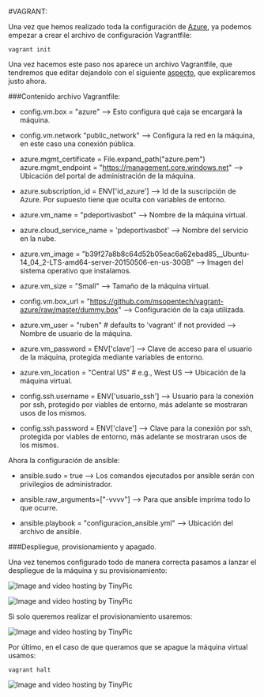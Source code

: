 #VAGRANT:

Una vez que hemos realizado toda la configuración de [Azure](https://github.com/rubenjo7/IV/blob/master/Documentacion/AZURE.md), ya podemos empezar a crear el archivo de configuración Vagrantfile:

    vagrant init

Una vez hacemos este paso nos aparece un archivo Vagrantfile, que tendremos que editar dejandolo con el siguiente [aspecto](https://github.com/rubenjo7/IV/blob/master/Vagrant%20y%20Ansible/Vagrantfile), que explicaremos justo ahora.

###Contenido archivo Vagrantfile:

* config.vm.box = "azure" --> Esto configura qué caja se encargará la máquina.

* config.vm.network "public_network" --> Configura la red en la máquina, en este caso una conexión pública.

* azure.mgmt_certificate = File.expand_path("azure.pem")
		azure.mgmt_endpoint    = "https://management.core.windows.net" --> Ubicación del portal de administración de la máquina.

* azure.subscription_id = ENV['id_azure'] --> Id de la suscripción de Azure. Por supuesto tiene que oculta con variables de entorno.

* azure.vm_name     = "pdeportivasbot" --> Nombre de la máquina virtual.

* azure.cloud_service_name = 'pdeportivasbot' --> Nombre del servicio en la nube.

* azure.vm_image    = "b39f27a8b8c64d52b05eac6a62ebad85__Ubuntu-14_04_2-LTS-amd64-server-20150506-en-us-30GB" --> Imagen del sistema operativo que instalamos.

* azure.vm_size     = "Small" --> Tamaño de la máquina virtual.

* config.vm.box_url = "https://github.com/msopentech/vagrant-azure/raw/master/dummy.box" --> Configuración de la caja utilizada.

* azure.vm_user = "ruben" # defaults to 'vagrant' if not provided --> Nombre de usuario de la máquina.

* azure.vm_password = ENV['clave'] --> Clave de acceso para el usuario de la máquina, protegida mediante variables de entorno.

* azure.vm_location = "Central US" # e.g., West US --> Ubicación de la máquina virtual.

* config.ssh.username = ENV['usuario_ssh'] --> Usuario para la conexión por ssh, protegido por viables de entorno, más adelante se mostraran usos de los mismos.

* config.ssh.password = ENV['clave'] --> Clave para la conexión por ssh, protegida por viables de entorno, más adelante se mostraran usos de los mismos.

Ahora la configuración de ansible:

* ansible.sudo = true --> Los comandos ejecutados por ansible serán con privilegios de administrador.

* ansible.raw_arguments=["-vvvv"] --> Para que ansible imprima todo lo que ocurre.

* ansible.playbook = "configuracion_ansible.yml" --> Ubicación del archivo de ansible.

###Despliegue, provisionamiento y apagado.

Una vez tenemos configurado todo de manera correcta pasamos a lanzar el despliegue de la máquina y su provisionamiento:

<img src="http://i66.tinypic.com/2s1sk1g.png" border="0" alt="Image and video hosting by TinyPic"></a>

<img src="http://i64.tinypic.com/169q2jk.png" border="0" alt="Image and video hosting by TinyPic"></a>

Si solo queremos realizar el provisionamiento usaremos:

<img src="http://i67.tinypic.com/14w6mom.png" border="0" alt="Image and video hosting by TinyPic"></a>

Por último, en el caso de que queramos que se apague la máquina virtual usamos:

    vagrant halt

<img src="http://i63.tinypic.com/2pqnhy1.png" border="0" alt="Image and video hosting by TinyPic"></a>
